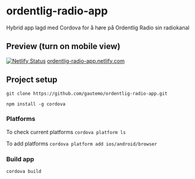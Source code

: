 # ordentlig-radio-app
Hybrid app lagd med Cordova for å høre på Ordentlig Radio sin radiokanal

## Preview (turn on mobile view)
[![Netlify Status](https://api.netlify.com/api/v1/badges/653c455e-4140-483e-abad-19e0d5279296/deploy-status)](https://app.netlify.com/sites/ordentlig-radio-app/deploys)
[ordentlig-radio-app.netlify.com](https://ordentlig-radio-app.netlify.com/)

## Project setup
`git clone https://github.com/gautemo/ordentlig-radio-app.git`

`npm install -g cordova`

### Platforms
To check current platforms
`cordova platform ls`

To add platforms
`cordova platform add ios/android/browser`

### Build app
`cordova build`
